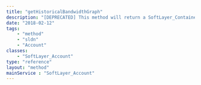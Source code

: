 ```yaml
---
title: "getHistoricalBandwidthGraph"
description: "[DEPRECATED] This method will return a SoftLayer_Container_Account_Graph_Outputs object containing a base64 string PNG image of a line graph of bandwidth statistics given the start and end dates. The start and end dates should be valid ISO 8601 date formatted strings. "
date: "2018-02-12"
tags:
    - "method"
    - "sldn"
    - "Account"
classes:
    - "SoftLayer_Account"
type: "reference"
layout: "method"
mainService : "SoftLayer_Account"
---
```

